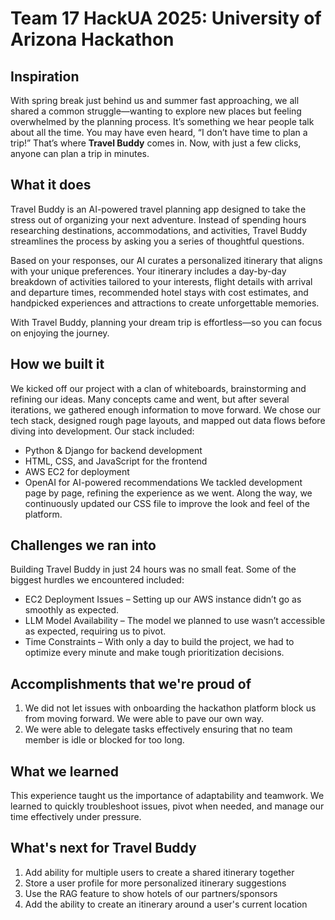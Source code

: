 # Team 17 HackUA 2025: University of Arizona Hackathon

## Inspiration

With spring break just behind us and summer fast approaching, we all shared a common
struggle—wanting to explore new places but feeling overwhelmed by the planning process. It’s
something we hear people talk about all the time. You may have even heard, “I don’t have time
to plan a trip!” That’s where **Travel Buddy** comes in. Now, with just a few clicks, anyone can
plan a trip in minutes.

## What it does

Travel Buddy is an AI-powered travel planning app designed to take the stress out of organizing your next adventure. Instead of spending hours researching destinations, accommodations, and activities, Travel Buddy streamlines the process by asking you a series of thoughtful questions.

Based on your responses, our AI curates a personalized itinerary that aligns with your unique preferences. Your itinerary includes a day-by-day breakdown of activities tailored to your interests, flight details with arrival and departure times, recommended hotel stays with cost estimates, and handpicked experiences and attractions to create unforgettable memories.

With Travel Buddy, planning your dream trip is effortless—so you can focus on enjoying the journey.

## How we built it

We kicked off our project with a clan of whiteboards, brainstorming and refining our ideas.
Many concepts came and went, but after several iterations, we gathered enough information to
move forward. We chose our tech stack, designed rough page layouts, and mapped out data
flows before diving into development.
Our stack included:
- Python & Django for backend development
- HTML, CSS, and JavaScript for the frontend
- AWS EC2 for deployment
- OpenAI for AI-powered recommendations
We tackled development page by page, refining the experience as we went. Along the way, we
continuously updated our CSS file to improve the look and feel of the platform.


## Challenges we ran into

Building Travel Buddy in just 24 hours was no small feat. Some of the biggest hurdles we
encountered included:
- EC2 Deployment Issues – Setting up our AWS instance didn’t go as smoothly as
expected.
- LLM Model Availability – The model we planned to use wasn’t accessible as expected,
requiring us to pivot.
- Time Constraints – With only a day to build the project, we had to optimize every
minute and make tough prioritization decisions.

## Accomplishments that we're proud of

1. We did not let issues with onboarding the hackathon platform block us from moving forward. We were able to pave our own way.
2. We were able to delegate tasks effectively ensuring that no team member is idle or blocked for too long.

## What we learned

This experience taught us the importance of adaptability and teamwork. We learned to quickly
troubleshoot issues, pivot when needed, and manage our time effectively under pressure.


## What's next for Travel Buddy

1. Add ability for multiple users to create a shared itinerary together
2. Store a user profile for more personalized itinerary suggestions
3. Use the RAG feature to show hotels of our partners/sponsors
4. Add the ability to create an itinerary around a user's current location
